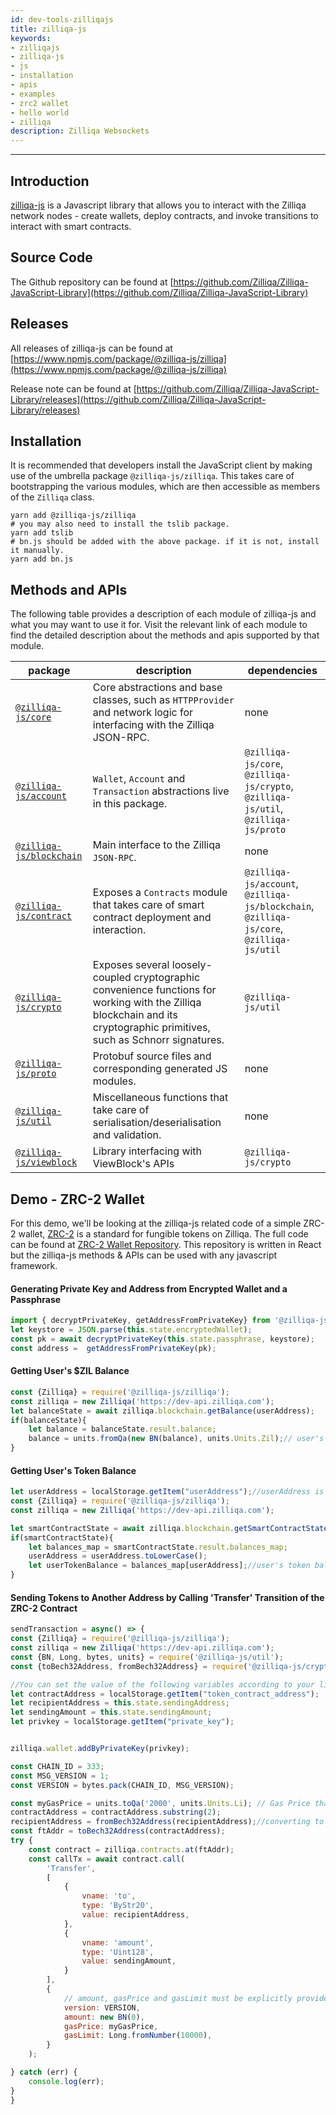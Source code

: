 ```yaml
---
id: dev-tools-zilliqajs
title: zilliqa-js
keywords: 
- zilliqajs
- zilliqa-js
- js
- installation
- apis
- examples
- zrc2 wallet
- hello world
- zilliqa
description: Zilliqa Websockets
---
```


---
## Introduction
[zilliqa-js](https://github.com/Zilliqa/Zilliqa-JavaScript-Library) is a Javascript library that allows you to interact with the Zilliqa network nodes - create wallets, deploy contracts, and invoke transitions to interact with smart contracts.

## Source Code

The Github repository can be found at [https://github.com/Zilliqa/Zilliqa-JavaScript-Library](https://github.com/Zilliqa/Zilliqa-JavaScript-Library)

## Releases

All releases of zilliqa-js can be found at [https://www.npmjs.com/package/@zilliqa-js/zilliqa](https://www.npmjs.com/package/@zilliqa-js/zilliqa)

Release note can be found at [https://github.com/Zilliqa/Zilliqa-JavaScript-Library/releases](https://github.com/Zilliqa/Zilliqa-JavaScript-Library/releases)

## Installation

It is recommended that developers install the JavaScript client by making use
of the umbrella package `@zilliqa-js/zilliqa`. This takes care of bootstrapping the various modules, which are then accessible as members of the
`Zilliqa` class.

```shell
yarn add @zilliqa-js/zilliqa
# you may also need to install the tslib package.
yarn add tslib
# bn.js should be added with the above package. if it is not, install it manually.
yarn add bn.js
```

## Methods and APIs

The following table provides a description of each module of zilliqa-js and what you may want to use it for. Visit the relevant link of each module to find the detailed description about the methods and apis supported by that module.

| package                  | description                                                                                                                                                               | dependencies                                                                            |
| ---                      | ---                                                                                                                                                                       | ---                                                                                     |
| [`@zilliqa-js/core`](https://github.com/Zilliqa/Zilliqa-JavaScript-Library/tree/dev/packages/zilliqa-js-core)      | Core abstractions and base classes, such as `HTTPProvider` and network logic for interfacing with the Zilliqa JSON-RPC.                                                   | none                                                                                    |
| [`@zilliqa-js/account`](https://github.com/Zilliqa/Zilliqa-JavaScript-Library/tree/dev/packages/zilliqa-js-account)     | `Wallet`, `Account` and `Transaction` abstractions live in this package.                                                                                                  | `@zilliqa-js/core`, `@zilliqa-js/crypto`, `@zilliqa-js/util`, `@zilliqa-js/proto`       |
| [`@zilliqa-js/blockchain`](https://github.com/Zilliqa/Zilliqa-JavaScript-Library/tree/dev/packages/zilliqa-js-blockchain) | Main interface to the Zilliqa `JSON-RPC`.                                                                                                                                 | none                                                                                    |
| [`@zilliqa-js/contract`](https://github.com/Zilliqa/Zilliqa-JavaScript-Library/tree/dev/packages/zilliqa-js-contract)   | Exposes a `Contracts` module that takes care of smart contract deployment and interaction.                                                                                | `@zilliqa-js/account`, `@zilliqa-js/blockchain`, `@zilliqa-js/core`, `@zilliqa-js/util` |
| [`@zilliqa-js/crypto`](https://github.com/Zilliqa/Zilliqa-JavaScript-Library/tree/dev/packages/zilliqa-js-crypto)     | Exposes several loosely-coupled cryptographic convenience functions for working with the Zilliqa blockchain and its cryptographic primitives, such as Schnorr signatures. | `@zilliqa-js/util`                                                                      |
| [`@zilliqa-js/proto`](https://github.com/Zilliqa/Zilliqa-JavaScript-Library/tree/dev/packages/zilliqa-js-proto)      | Protobuf source files and corresponding generated JS modules.                                                                                                             | none                                                                                    |
| [`@zilliqa-js/util`](https://github.com/Zilliqa/Zilliqa-JavaScript-Library/tree/dev/packages/zilliqa-js-util)       | Miscellaneous functions that take care of serialisation/deserialisation and validation.                                                                                   | none                                                                                    |
| [`@zilliqa-js/viewblock`](https://github.com/Ashlar/zilliqa-js-viewblock)       | Library interfacing with ViewBlock's APIs                                                                                   | `@zilliqa-js/crypto`                                                                                    |

## Demo - ZRC-2 Wallet
For this demo, we'll be looking at the zilliqa-js related code of a simple ZRC-2 wallet, [ZRC-2](https://github.com/Zilliqa/ZRC/blob/master/zrcs/zrc-2.md) is a standard for fungible tokens on Zilliqa. 
The full code can be found at [ZRC-2 Wallet Repository](https://github.com/arnavvohra/dev-portal-examples/tree/master/zrc-2-wallet). This repository is written in React but the zilliqa-js methods & APIs can be used with any javascript framework.

#### Generating Private Key and Address from Encrypted Wallet and a Passphrase
```javascript
import { decryptPrivateKey, getAddressFromPrivateKey} from '@zilliqa-js/crypto';
let keystore = JSON.parse(this.state.encryptedWallet);
const pk = await decryptPrivateKey(this.state.passphrase, keystore);
const address =  getAddressFromPrivateKey(pk);
```

#### Getting User's $ZIL Balance
```javascript
const {Zilliqa} = require('@zilliqa-js/zilliqa');
const zilliqa = new Zilliqa('https://dev-api.zilliqa.com');
let balanceState = await zilliqa.blockchain.getBalance(userAddress);
if(balanceState){
    let balance = balanceState.result.balance;
    balance = units.fromQa(new BN(balance), units.Units.Zil);// user's $zil balance
}
```

#### Getting User's Token Balance
```javascript
let userAddress = localStorage.getItem("userAddress");//userAddress is retrieved from localStorage in this example
const {Zilliqa} = require('@zilliqa-js/zilliqa');
const zilliqa = new Zilliqa('https://dev-api.zilliqa.com');

let smartContractState = await zilliqa.blockchain.getSmartContractState(tokenContractAddress);
if(smartContractState){
    let balances_map = smartContractState.result.balances_map;
    userAddress = userAddress.toLowerCase();
    let userTokenBalance = balances_map[userAddress];//user's token balance  
}
```

#### Sending Tokens to Another Address by Calling 'Transfer' Transition of the ZRC-2 Contract

```javascript
sendTransaction = async() => {
const {Zilliqa} = require('@zilliqa-js/zilliqa');
const zilliqa = new Zilliqa('https://dev-api.zilliqa.com');
const {BN, Long, bytes, units} = require('@zilliqa-js/util');
const {toBech32Address, fromBech32Address} = require('@zilliqa-js/crypto');

//You can set the value of the following variables according to your liking
let contractAddress = localStorage.getItem("token_contract_address");
let recipientAddress = this.state.sendingAddress;
let sendingAmount = this.state.sendingAmount;
let privkey = localStorage.getItem("private_key");


zilliqa.wallet.addByPrivateKey(privkey);

const CHAIN_ID = 333;
const MSG_VERSION = 1;
const VERSION = bytes.pack(CHAIN_ID, MSG_VERSION);

const myGasPrice = units.toQa('2000', units.Units.Li); // Gas Price that will be used by all transactions
contractAddress = contractAddress.substring(2);
recipientAddress = fromBech32Address(recipientAddress);//converting to ByStr20 format
const ftAddr = toBech32Address(contractAddress);
try {
    const contract = zilliqa.contracts.at(ftAddr);
    const callTx = await contract.call(
        'Transfer',
        [
            {
                vname: 'to',
                type: 'ByStr20',
                value: recipientAddress,
            },
            {
                vname: 'amount',
                type: 'Uint128',
                value: sendingAmount,
            }
        ],
        {
            // amount, gasPrice and gasLimit must be explicitly provided
            version: VERSION,
            amount: new BN(0),
            gasPrice: myGasPrice,
            gasLimit: Long.fromNumber(10000),
        }
    );

} catch (err) {
    console.log(err);
}
}

```
